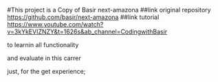 #This project is a Copy of Basir next-amazona
##link original repository
https://github.com/basir/next-amazona
##link tutorial
https://www.youtube.com/watch?v=3kYkEVIZNZY&t=1626s&ab_channel=CodingwithBasir

to learnin all functionality 

and evaluate in this carrer

just, for the get experience;
